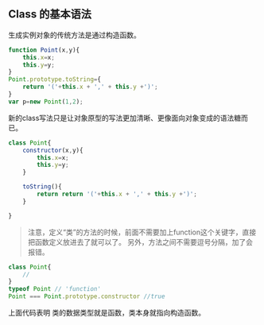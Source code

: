 ## Class 的基本语法

生成实例对象的传统方法是通过构造函数。
``` javascript
function Point(x,y){
    this.x=x;
    this.y=y;
}
Point.prototype.toString={
    return '('+this.x + ',' + this.y +')';
}
var p=new Point(1,2);

```
新的class写法只是让对象原型的写法更加清晰、更像面向对象变成的语法糖而已。

``` javascript
class Point{
    constructor(x,y){
        this.x=x;
        this.y=y;
    }

    toString(){
        return return '('+this.x + ',' + this.y +')';
    }

}

```
> 注意，定义“类”的方法的时候，前面不需要加上function这个关键字，直接把函数定义放进去了就可以了。 另外，方法之间不需要逗号分隔，加了会报错。

``` javascript
class Point{
    //
}
typeof Point // 'function'
Point === Point.prototype.constructor //true

```
上面代码表明 类的数据类型就是函数，类本身就指向构造函数。







